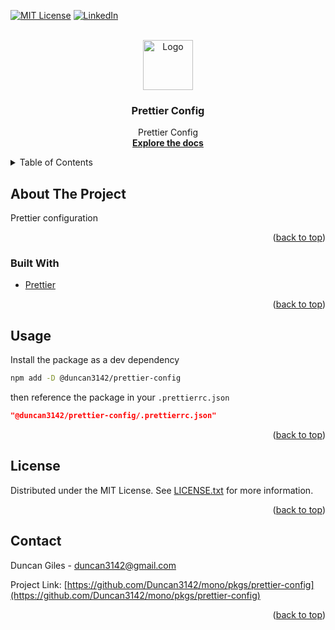 <div id="top"></div>
<!--
*** Thanks for checking out the Best-README-Template. If you have a suggestion
*** that would make this better, please fork the repo and create a pull request,
*** or simply open an issue with the tag "enhancement".
*** Don't forget to give the project a star!
*** Thanks again! Now go create something AMAZING! :D
-->

<!-- PROJECT SHIELDS -->
<!--
*** I'm using markdown "reference style" links for readability.
*** Reference links are enclosed in brackets [ ] instead of parentheses ( ).
*** See the bottom of this document for the declaration of the reference variables
*** for contributors-url, forks-url, etc. This is an optional, concise syntax you may use.
*** https://www.markdownguide.org/basic-syntax/#reference-style-links
-->

[![MIT License][license-shield]][license-url]
[![LinkedIn][linkedin-shield]][linkedin-url]

<!-- PROJECT LOGO -->
<br />
<div align="center">
	<a href="https://github.com/Duncan3142/mono/pkgs/prettier-config">
		<img src="https://raw.githubusercontent.com/Duncan3142/mono/main/logo.png" alt="Logo" width="80" height="80">
	</a>

<h3 align="center">Prettier Config</h3>

<p align="center">
	Prettier Config
	<br />
	<a href="https://github.com/Duncan3142/mono/pkgs/prettier-config"><strong>Explore the docs</strong></a>
</p>

</div>

<!-- TABLE OF CONTENTS -->
<details>
	<summary>Table of Contents</summary>
	<ol>
		<li>
			<a href="#about-the-project">About The Project</a>
			<ul>
				<li><a href="#built-with">Built With</a></li>
			</ul>
		</li>
		<li><a href="#usage">Usage</a></li>
		<li><a href="#license">License</a></li>
		<li><a href="#contact">Contact</a></li>

  </ol>

</details>

<!-- ABOUT THE PROJECT -->

## About The Project

Prettier configuration

<p align="right">(<a href="#top">back to top</a>)</p>

### Built With

- [Prettier](https://prettier.io/)

<p align="right">(<a href="#top">back to top</a>)</p>

## Usage

Install the package as a dev dependency

```sh
npm add -D @duncan3142/prettier-config
```

then reference the package in your `.prettierrc.json`

```json
"@duncan3142/prettier-config/.prettierrc.json"
```

<p align="right">(<a href="#top">back to top</a>)</p>

<!-- LICENSE -->

## License

Distributed under the MIT License. See [LICENSE.txt](./LICENSE.txt) for more information.

<p align="right">(<a href="#top">back to top</a>)</p>

<!-- CONTACT -->

## Contact

Duncan Giles - duncan3142@gmail.com

Project Link: [https://github.com/Duncan3142/mono/pkgs/prettier-config](https://github.com/Duncan3142/mono/pkgs/prettier-config)

<p align="right">(<a href="#top">back to top</a>)</p>

<!-- MARKDOWN LINKS & IMAGES -->
<!-- https://www.markdownguide.org/basic-syntax/#reference-style-links -->

[license-shield]: https://img.shields.io/github/license/Duncan3142/mono.svg?style=for-the-badge
[license-url]: ./LICENSE.txt
[linkedin-shield]: https://img.shields.io/badge/-LinkedIn-black.svg?style=for-the-badge&logo=linkedin&colorB=555
[linkedin-url]: https://linkedin.com/in/duncan3142

